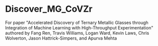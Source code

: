 # Discover_MG_CoVZr
For paper "Accelerated Discovery of Ternary Metallic Glasses through Integration of Machine Learning with High-Throughput Experimentation" authored by Fang Ren, Travis Williams, Logan Ward, Kevin Laws, Chris Wolverton, Jason Hattrick-Simpers, and Apurva Mehta
